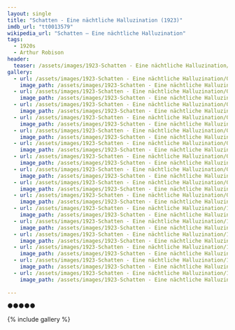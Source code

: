 ```yaml
---
layout: single
title: "Schatten - Eine nächtliche Halluzination (1923)"
imdb_url: "tt0013579"
wikipedia_url: "Schatten – Eine nächtliche Halluzination"
tags:
  - 1920s 
  - Arthur Robison
header:
  teaser: /assets/images/1923-Schatten - Eine nächtliche Halluzination/08.jpg
gallery:
  - url: /assets/images/1923-Schatten - Eine nächtliche Halluzination/00.jpg
    image_path: /assets/images/1923-Schatten - Eine nächtliche Halluzination/00.jpg  
  - url: /assets/images/1923-Schatten - Eine nächtliche Halluzination/01.jpg
    image_path: /assets/images/1923-Schatten - Eine nächtliche Halluzination/01.jpg
  - url: /assets/images/1923-Schatten - Eine nächtliche Halluzination/02.jpg
    image_path: /assets/images/1923-Schatten - Eine nächtliche Halluzination/02.jpg
  - url: /assets/images/1923-Schatten - Eine nächtliche Halluzination/03.jpg
    image_path: /assets/images/1923-Schatten - Eine nächtliche Halluzination/03.jpg
  - url: /assets/images/1923-Schatten - Eine nächtliche Halluzination/04.jpg
    image_path: /assets/images/1923-Schatten - Eine nächtliche Halluzination/04.jpg
  - url: /assets/images/1923-Schatten - Eine nächtliche Halluzination/05.jpg
    image_path: /assets/images/1923-Schatten - Eine nächtliche Halluzination/05.jpg
  - url: /assets/images/1923-Schatten - Eine nächtliche Halluzination/06.jpg
    image_path: /assets/images/1923-Schatten - Eine nächtliche Halluzination/06.jpg
  - url: /assets/images/1923-Schatten - Eine nächtliche Halluzination/07.jpg
    image_path: /assets/images/1923-Schatten - Eine nächtliche Halluzination/07.jpg
  - url: /assets/images/1923-Schatten - Eine nächtliche Halluzination/08.jpg
    image_path: /assets/images/1923-Schatten - Eine nächtliche Halluzination/08.jpg
  - url: /assets/images/1923-Schatten - Eine nächtliche Halluzination/09.jpg
    image_path: /assets/images/1923-Schatten - Eine nächtliche Halluzination/09.jpg
  - url: /assets/images/1923-Schatten - Eine nächtliche Halluzination/10.jpg
    image_path: /assets/images/1923-Schatten - Eine nächtliche Halluzination/10.jpg
  - url: /assets/images/1923-Schatten - Eine nächtliche Halluzination/11.jpg
    image_path: /assets/images/1923-Schatten - Eine nächtliche Halluzination/11.jpg
  - url: /assets/images/1923-Schatten - Eine nächtliche Halluzination/12.jpg
    image_path: /assets/images/1923-Schatten - Eine nächtliche Halluzination/12.jpg
  - url: /assets/images/1923-Schatten - Eine nächtliche Halluzination/13.jpg
    image_path: /assets/images/1923-Schatten - Eine nächtliche Halluzination/13.jpg
  - url: /assets/images/1923-Schatten - Eine nächtliche Halluzination/14.jpg
    image_path: /assets/images/1923-Schatten - Eine nächtliche Halluzination/14.jpg
  - url: /assets/images/1923-Schatten - Eine nächtliche Halluzination/15.jpg
    image_path: /assets/images/1923-Schatten - Eine nächtliche Halluzination/15.jpg
 
---
```

●●●●●

{% include gallery %}
